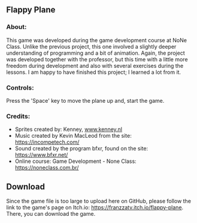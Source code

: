 ## Flappy Plane

### About: 
  This game was developed during the game development course at NoNe Class. Unlike the previous project, this one involved a slightly deeper understanding of programming and a bit of animation. Again, the project was developed together with the professor, but this time with a little more freedom during development and also with several exercises during the lessons. I am happy to have finished this project; I learned a lot from it.

### Controls:
  Press the 'Space' key to move the plane up and, start the game.

### Credits: 
  - Sprites created by: Kenney, www.kenney.nl
  - Music created by Kevin MacLeod from the site: https://incompetech.com/
  - Sound created by the program bfxr, found on the site: https://www.bfxr.net/
  - Online course: Game Development - None Class: https://noneclass.com.br/

## Download
  Since the game file is too large to upload here on GitHub, please follow the link to the game's page on Itch.io: https://franzzatv.itch.io/flappy-plane. There, you can download the game.
